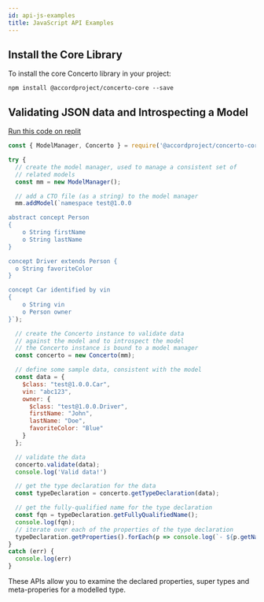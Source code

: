 ```yaml
---
id: api-js-examples
title: JavaScript API Examples
---
```


## Install the Core Library

To install the core Concerto library in your project:
```
npm install @accordproject/concerto-core --save
```

## Validating JSON data and Introspecting a Model

[Run this code on replit](https://replit.com/@dselman/AccordProjectConcerto)

```js
const { ModelManager, Concerto } = require('@accordproject/concerto-core');

try {
  // create the model manager, used to manage a consistent set of
  // related models
  const mm = new ModelManager();

  // add a CTO file (as a string) to the model manager
  mm.addModel(`namespace test@1.0.0

abstract concept Person
{
	o String firstName
	o String lastName
}

concept Driver extends Person {
  o String favoriteColor
}

concept Car identified by vin
{
	o String vin
	o Person owner
}`);

  // create the Concerto instance to validate data 
  // against the model and to introspect the model
  // the Concerto instance is bound to a model manager
  const concerto = new Concerto(mm);

  // define some sample data, consistent with the model
  const data = {
    $class: "test@1.0.0.Car",
    vin: "abc123",
    owner: {
      $class: "test@1.0.0.Driver",
      firstName: "John",
      lastName: "Doe",
      favoriteColor: "Blue"
    }
  };

  // validate the data
  concerto.validate(data);
  console.log('Valid data!')

  // get the type declaration for the data
  const typeDeclaration = concerto.getTypeDeclaration(data);

  // get the fully-qualified name for the type declaration
  const fqn = typeDeclaration.getFullyQualifiedName();
  console.log(fqn);
  // iterate over each of the properties of the type declaration
  typeDeclaration.getProperties().forEach(p => console.log(`- ${p.getName()} : ${p.getFullyQualifiedTypeName()}`));
}
catch (err) {
  console.log(err)
}
```

These APIs allow you to examine the declared properties, super types and meta-properies for a modelled type.